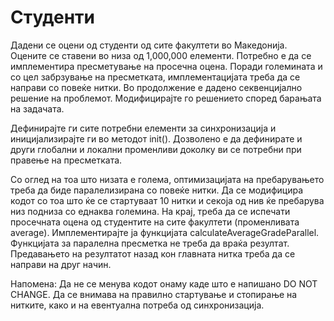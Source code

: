 # Студенти

Дадени се оцени од студенти од сите факултети во Македонија. Оцените се ставени во низа од 1,000,000 елементи. Потребно е да се имплементира пресметување на просечна оцена. Поради големината и со цел забрзување на пресметката, имплементацијата треба да се направи со повеќе нитки.  Во продолжение е дадено секвенцијално решение на проблемот. Модифицирајте го решението според барањата на задачата.

Дефинирајте ги сите потребни елементи за синхронизација и иницијализирајте ги во методот init().
Дозволено е да дефинирате и други глобални и локални променливи доколку ви се потребни при правење на пресметката.

Со оглед на тоа што низата е голема, оптимизацијата на пребарувањето треба да биде паралелизирана со повеќе нитки. Да се модифицира кодот со тоа што ќе се стартуваат 10 нитки и секоја од нив ќе пребарува низ подниза со еднаква големина.  На крај, треба да се испечати просечната оцена од студентите на сите факултети (променливата average). Имплементирајте ја функцијата calculateAverageGradeParallel. Функцијата за паралелна пресметка не треба да враќа резултат. Предавањето на резултатот назад кон главната нитка треба да се направи на друг начин.


Напомена: Да не се менува кодот онаму каде што е напишано DO NOT CHANGE. Да се внимава на правилно стартување и стопирање на нитките, како и на евентуална потреба од синхронизација.